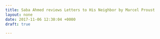 ```yaml
---
title: Saba Ahmed reviews Letters to His Neighbor by Marcel Proust
layout: none
date: 2017-11-06 12:30:04 +0000
draft: true

---
```

